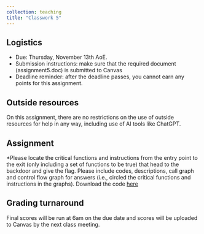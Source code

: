 ```yaml
---
collection: teaching
title: "Classwork 5"
---
```


## Logistics
* Due: Thursday, November 13th AoE.
* Submission instructions: make sure that the required document (assignment5.doc) is submitted to Canvas
* Deadline reminder: after the deadline passes, you cannot earn any points for this assignment.

## Outside resources

On this assignment, there are no restrictions on the use of outside resources for help in any way, including use of AI tools like ChatGPT.

## Assignment

*Please locate the critical functions and instructions from the entry point to the exit (only including a set of functions to be true) that head to the backdoor and give the flag. Please
include codes, descriptions, call graph and control flow graph for answers (i.e., circled the critical functions and instructions in the graphs). Download the code [here](./backdoor.exe)


## Grading turnaround
Final scores will be run at 6am on the due date and scores will be uploaded to Canvas by the next class meeting.
